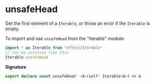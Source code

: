 # unsafeHead

Get the first element of a `Iterable`, or throw an error if the `Iterable` is empty.

To import and use `unsafeHead` from the "Iterable" module:

```ts
import * as Iterable from "effect/Iterable"
// Can be accessed like this
Iterable.unsafeHead
```

**Signature**

```ts
export declare const unsafeHead: <A>(self: Iterable<A>) => A
```

